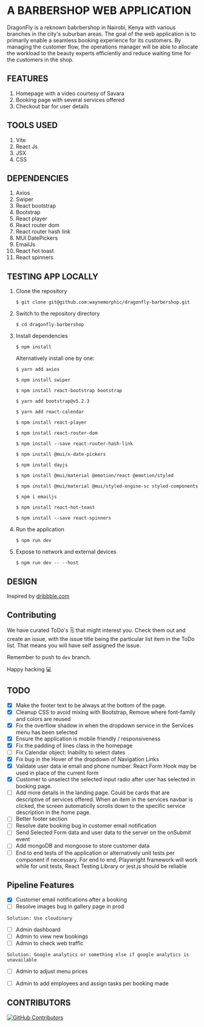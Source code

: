 # A BARBERSHOP WEB APPLICATION
DragonFly is a reknown babrbershop in Nairobi, Kenya with various branches in the city's suburban areas. The goal of the web application is to primarily enable a seamless booking experience for its customers. By managing the customer flow, the operations manager will be able to allocate the workload to the beauty experts efficiently and reduce waiting time for the customers in the shop.

## FEATURES
1. Homepage with a video courtesy of Savara
2. Booking page with several services offered
3. Checkout bar for user details

## TOOLS USED
1. Vite
2. React Js
3. JSX
4. CSS

## DEPENDENCIES
1. Axios
2. Swiper
3. React bootstrap
4. Bootstrap
5. React player
6. React router dom
7. React router hash link
8. MUI DatePickers
9. EmailJs
10. React hot toast
11. React spinners

## TESTING APP LOCALLY
1. Clone the repository

    `$ git clone git@github.com:waynemorphic/dragonfly-barbershop.git `

2. Switch to the repository directory

    `$ cd dragonfly-barbershop`

3. Install dependencies

   `$ npm install`

   Alternatively install one by one:

    `$ yarn add axios`

    `$ npm install swiper`

    `$ npm install react-bootstrap bootstrap`

    `$ yarn add bootstrap@v5.2.3`

    `$ yarn add react-calendar`

    `$ npm install react-player`

    `$ npm install react-router-dom`

    `$ npm install --save react-router-hash-link`

    `$ npm install @mui/x-date-pickers`

    `$ npm install dayjs`

    `$ npm install @mui/material @emotion/react @emotion/styled`

    `$ npm install @mui/material @mui/styled-engine-sc styled-components`

    `$ npm i emailjs`

    `$ npm install react-hot-toast`

    `$ npm install --save react-spinners`


5. Run the application

    `$ npm run dev`

6. Expose to network and external devices

    `$ npm run dev -- --host`

## DESIGN
Inspired by [dribbble.com](https://dribbble.com/shots/19178694-Echo-Barber-haircut-landing)


## Contributing
We have curated ToDo's 🗒️ that might interest you. Check them out and create an issue, with the issue title being the particular list item in the ToDo list. That means you will have self assigned the issue. 

Remember to push to `dev` branch. 

Happy hacking 💻

## TODO
- [x] Make the footer text to be always at the bottom of the page.
- [x] Cleanup CSS to avoid mixing with Bootstrap, Remove where font-family and colors are reused
- [x] Fix the overflow shadow in when the dropdown service in the Services menu has been selected
- [x] Ensure the application is mobile friendly / responsiveness
- [x] Fix the padding of lines class in the homepage
- [ ] Fix Calendar object: Inability to select dates
- [x] Fix bug in the Hover of the dropdown of Navigation Links
- [x] Validate user data ie email and phone number. React Form Hook may be used in place 
of the current form
- [x] Customer to unselect the selected input radio after user has selected in booking page.
- [ ] Add more details in the landing page. Could be cards that are descriptive of services 
offered. When an item in the services navbar is clicked, the screen automaticlly scrolls
down to the specific service description in the home page.
- [ ] Better footer section
- [ ] Resolve date booking bug in customer email notification
- [ ] Send Selected Form data and user data to the server on the onSubmit event
- [ ] Add mongoDB and mongoose to store customer data
- [ ] End to end tests of the application or alternatively unit tests per component if 
necessary. For end to end, Playwright framework will work while for unit tests, React 
Testing Library or jest.js should be reliable

## Pipeline Features
- [x] Customer email notifications after a booking
- [ ] Resolve images bug in gallery page in prod
 ```
Solution: Use cloudinary
```
- [ ] Admin dashboard
- [ ] Admin to view new bookings
- [ ] Admin to check web traffic
```
Solution: Google analytics or something else if google analytics is unavailable
```
- [ ] Admin to adjust menu prices
- [ ] Admin to add employees and assign tasks per booking made
      
      

## CONTRIBUTORS
[![GitHub Contributors](https://img.shields.io/github/contributors/waynemorphic/dragonfly-barbershop)](https://github.com/waynemorphic/dragonfly-barbershop/graphs/contributors)
